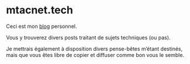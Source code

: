 # mtacnet.tech

Ceci est mon [blog](https://mtacnet.tech) personnel.

Vous y trouverez divers posts traitant de sujets techniques (ou pas).

Je mettrais également à disposition divers pense-bêtes m’étant destinés, mais que vous êtes libre de copier et diffuser comme bon vous le semble.

